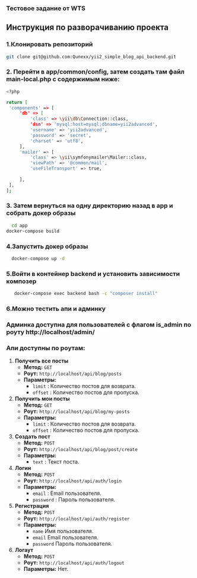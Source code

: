 ### Тестовое задание от WTS


<h2>Инструкция по разворачиванию проекта</h2>

### 1.Клонировать репозиторий
   ```bash
   git clone git@github.com:Qunexx/yii2_simple_blog_api_backend.git
  ```
### 2. Перейти в app/common/config, затем создать там файл main-local.php с содержимым ниже:
   ```bash
  <?php

return [
    'components' => [
        'db' => [
            'class' => \yii\db\Connection::class,
            'dsn' => 'mysql:host=mysql;dbname=yii2advanced',
            'username' => 'yii2advanced',
            'password' => 'secret',
            'charset' => 'utf8',
        ],
        'mailer' => [
            'class' => \yii\symfonymailer\Mailer::class,
            'viewPath' => '@common/mail',
            'useFileTransport' => true,
         
        ],
    ],
];

```
### 3. Затем вернуться на одну директорию назад в app и собрать докер образы
```bash
  cd app
docker-compose build
```
### 4.Запустить докер образы
```bash
  docker-compose up -d
```
### 5.Войти в контейнер backend и установить зависимости композер
```bash
   docker-compose exec backend bash -c "composer install"
 ```
### 6.Можно тестить апи и админку

<h3>Админка доступна для пользователей с флагом is_admin по роуту http://localhost/admin/</h3>
    <h3>Апи доступны по роутам:</h2>
    <ol>
        <li>
            <strong>Получить все посты</strong>
            <ul>
                <li><strong>Метод:</strong> <code>GET</code></li>
                <li><strong>Роут:</strong> <code>http://localhost/api/blog/posts</code></li>
                <li><strong>Параметры:</strong>
                    <ul>
                        <li><code>limit</code> : Количество постов для возврата.</li>
                        <li><code>offset</code> : Количество постов для пропуска.</li>
                    </ul>
                </li>
            </ul>
        </li>
        <li>
            <strong>Получить мои посты</strong>
            <ul>
                <li><strong>Метод:</strong> <code>GET</code></li>
                <li><strong>Роут:</strong> <code>http://localhost/api/blog/my-posts</code></li>
                <li><strong>Параметры:</strong>
                    <ul>
                        <li><code>limit</code> : Количество постов для возврата.</li>
                        <li><code>offset</code> : Количество постов для пропуска.</li>
                    </ul>
                </li>
            </ul>
        </li>
        <li>
            <strong>Создать пост</strong>
            <ul>
                <li><strong>Метод:</strong> <code>POST</code></li>
                <li><strong>Роут:</strong> <code>http://localhost/api/blog/post/create</code></li>
                <li><strong>Параметры:</strong>
                    <ul>
                        <li><code>text</code> : Текст поста.</li>
                    </ul>
                </li>
            </ul>
        </li>
        <li>
            <strong>Логин</strong>
            <ul>
                <li><strong>Метод:</strong> <code>POST</code></li>
                <li><strong>Роут:</strong> <code>http://localhost/api/auth/login</code></li>
                <li><strong>Параметры:</strong>
                    <ul>
                        <li><code>email</code> : Email пользователя.</li>
                        <li><code>password</code> : Пароль пользователя.</li>
                    </ul>
                </li>
            </ul>
        </li>
        <li>
            <strong>Регистрация</strong>
            <ul>
                <li><strong>Метод:</strong> <code>POST</code></li>
                <li><strong>Роут:</strong> <code>http://localhost/api/auth/register</code></li>
                <li><strong>Параметры:</strong>
                    <ul>
                        <li><code>name</code> Имя пользователя.</li>
                        <li><code>email</code> Email пользователя.</li>
                        <li><code>password</code> Пароль пользователя.</li>
                    </ul>
                </li>
            </ul>
        </li>
        <li>
            <strong>Логаут</strong>
            <ul>
                <li><strong>Метод:</strong> <code>POST</code></li>
                <li><strong>Роут:</strong> <code>http://localhost/api/auth/logout</code></li>
                <li><strong>Параметры:</strong> Нет.</li>
            </ul>
        </li>
    </ol>



